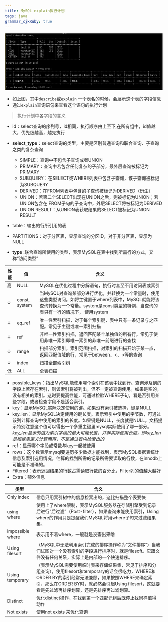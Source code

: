 ```yaml
---
title: MySQL explain执行计划
tags: java
grammar_cjkRuby: true
---
```

![enter description here][1]

- 如上图，其中`describe`或`explain` 一个表名的时候，会展示这个表的字段信息
- 通过`explain`查询语句来查看这个语句的执行计划

> 执行计划中各字段的含义

- id：select查询的序列号，id相同，执行顺序由上至下,在所有组中，id值越大，优先级越高，越先执行
- **select_type**：select查询的类型，主要是区别普通查询和联合查询、子查询之类的复杂查询
	- SIMPLE：查询中不包含子查询或者UNION
	- PRIMARY：查询中若包含任何复杂的子部分，最外层查询被标记为PRIMARY
	- SUBQUERY：在SELECT或WHERE列表中包含子查询，该子查询被标记为SUBQUERY
	- DERIVED：在FROM列表中包含的子查询被标记为DERIVED（衍生）
	- UNION：若第二个SELECT出现在UNION之后，则被标记为UNION；若UNION包含在 FROM子句的子查询中，外层SELECT将被标记为DERIVED
	- UNION RESULT：从UNION表获取结果的SELECT被标记为UNION RESULT

- table：输出的行所引用的表
- PARTITIONS：对于分区表，显示查询的分区ID，对于非分区表，显示为NULL
- **type** :联合查询所使用的类型，表示MySQL在表中找到所需行的方式，又称“访问类型”

性能 | 值 | 含义
-- | -- | --
高 | NULL | MySQL在优化过程中分解语句，执行时甚至不用访问表或索引
↓ | const, system | 当MySQL对查询某部分进行优化，并转换为一个常量时，使用这些类型访问。如将主键置于where列表中，MySQL就能将该查询转换为一个常量。system是const类型的特例，当查询的表只有一行的情况下， 使用system
↓ | eq_ref | 唯一性索引扫描，对于每个索引键，表中只有一条记录与之匹配。常见于主键或唯一索引扫描
↓ | ref | 非唯一性索引扫描，返回匹配某个单独值的所有行。常见于使用非唯一索引即唯一索引的非唯一前缀进行的查找
↓ | range | 扫描部分索引，索引范围扫描，对索引的扫描开始于某一点，返回匹配值域的行，常见于between、<、>等的查询
↓ | index | 扫描全部索引树
低 | ALL | 全表扫描

- possible_keys：指出MySQL能使用哪个索引在该表中找到行。查询涉及到的字段上若存在索引，则该索引将被列出，但不一定被查询使用。如果是空的，没有相关的索引。这时要提高性能，可通过检验WHERE子句，看是否引用某些字段，或者检查字段不是适合索引。 
- key：显示MySQL实际决定使用的键。如果没有索引被选择，键是NULL
- key_len：显示MySQL决定使用的键长度。表示索引中使用的字节数，可通过该列计算查询中使用的索引的长度。如果键是NULL，长度就是NULL。文档提示特别注意这个值可以得出一个多重主键里mysql实际使用了哪一部分。*key_len显示的值为索引字段的最大可能长度，并非实际使用长度，即key_len是根据表定义计算而得，不是通过表内检索出的*
- ref：显示哪个字段或常数与key一起被使用
- rows：这个数表示mysql要遍历多少数据才能找到，表示MySQL根据表统计信息及索引选用情况，估算的找到所需的记录所需要读取的行数，在innodb上可能是不准确的。
- Filtered：表示返回结果的行数占需读取行数的百分比，Filter列的值越大越好
- Extra：额外信息

类型 | 含义
-- | --
Only index | 信息只用索引树中的信息检索出的，这比扫描整个表要快
using where | 使用上了where限制，表示MySQL服务器在存储引擎受到记录后进行“后过滤”（Post-filter），如果查询未能使用索引，Using where的作用只是提醒我们MySQL将用where子句来过滤结果集。
impossible where | 表示用不着where，一般就是没查出来啥
Using filesort | （MySQL中无法利用索引完成的排序操作称为“文件排序”）当我们试图对一个没有索引的字段进行排序时，就是filesoft。它跟文件没有任何关系，实际上是内部的一个快速排序。 
Using temporary | （表示MySQL需要使用临时表来存储结果集，常见于排序和分组查询），使用filesort和temporary的话会很吃力，WHERE和ORDER BY的索引经常无法兼顾，如果按照WHERE来确定索引，那么在ORDER BY时，就必然会引起Using filesort，这就要看是先过滤再排序划算，还是先排序再过滤划算。
Distinct |优化distinct操作，在找到第一个匹配元组后既停止找同样值得动作
Not exists | 使用not exists 来优化查询


  [1]: https://www.github.com/COBSNAN/ImageHub/raw/master/1521643429078.jpg